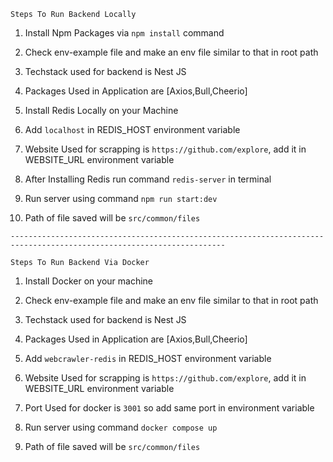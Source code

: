 `Steps To Run Backend Locally`
1) Install Npm Packages  via `npm install` command

2) Check env-example file and make an env file similar to that in root path

3) Techstack used for backend is Nest JS

4) Packages Used in Application are [Axios,Bull,Cheerio]

5) Install Redis Locally on your Machine

6) Add `localhost` in REDIS_HOST environment variable

7) Website Used for scrapping is `https://github.com/explore`, add it in WEBSITE_URL environment variable

8) After Installing Redis run command `redis-server` in terminal

9) Run server using command `npm run start:dev`

10) Path of file saved will be `src/common/files`

`----------------------------------------------------------------------------------------------------------------------`

`Steps To Run Backend Via Docker`
1) Install Docker on your machine

2) Check env-example file and make an env file similar to that in root path

3) Techstack used for backend is Nest JS

4) Packages Used in Application are [Axios,Bull,Cheerio]

5) Add `webcrawler-redis` in REDIS_HOST environment variable

6) Website Used for scrapping is `https://github.com/explore`, add it in WEBSITE_URL environment variable

7) Port Used for docker is `3001` so add same port in environment variable

8) Run server using command `docker compose up`

9) Path of file saved will be `src/common/files`